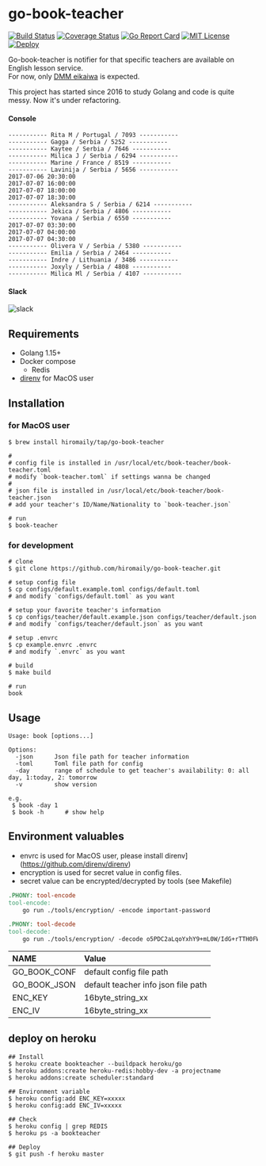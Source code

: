 # go-book-teacher

[![Build Status](https://travis-ci.org/hiromaily/go-book-teacher.svg?branch=master)](https://travis-ci.org/hiromaily/go-book-teacher)
[![Coverage Status](https://coveralls.io/repos/github/hiromaily/go-book-teacher/badge.svg)](https://coveralls.io/github/hiromaily/go-book-teacher)
[![Go Report Card](https://goreportcard.com/badge/github.com/hiromaily/go-book-teacher)](https://goreportcard.com/report/github.com/hiromaily/go-book-teacher)
[![MIT License](http://img.shields.io/badge/license-MIT-blue.svg?style=flat)](https://raw.githubusercontent.com/hiromaily/go-book-teacher/master/LICENSE)
[![Deploy](https://www.herokucdn.com/deploy/button.svg)](https://heroku.com/deploy?template=https://github.com/hiromaily/go-book-teacher)

Go-book-teacher is notifier for that specific teachers are available on English lesson service.  
For now, only [DMM eikaiwa](https://eikaiwa.dmm.com/) is expected.

This project has started since 2016 to study Golang and code is quite messy. Now it's under refactoring.

#### Console
```
----------- Rita M / Portugal / 7093 -----------
----------- Gagga / Serbia / 5252 -----------
----------- Kaytee / Serbia / 7646 -----------
----------- Milica J / Serbia / 6294 -----------
----------- Marine / France / 8519 -----------
----------- Lavinija / Serbia / 5656 -----------
2017-07-06 20:30:00
2017-07-07 16:00:00
2017-07-07 18:00:00
2017-07-07 18:30:00
----------- Aleksandra S / Serbia / 6214 -----------
----------- Jekica / Serbia / 4806 -----------
----------- Yovana / Serbia / 6550 -----------
2017-07-07 03:30:00
2017-07-07 04:00:00
2017-07-07 04:30:00
----------- Olivera V / Serbia / 5380 -----------
----------- Emilia / Serbia / 2464 -----------
----------- Indre / Lithuania / 3486 -----------
----------- Joxyly / Serbia / 4808 -----------
----------- Milica Ml / Serbia / 4107 -----------
```


#### Slack
![slack](https://raw.githubusercontent.com/hiromaily/go-book-teacher/master/images/slack_image.png)


## Requirements
- Golang 1.15+
- Docker compose
  - Redis
- [direnv](https://github.com/direnv/direnv) for MacOS user


## Installation
### for MacOS user
```
$ brew install hiromaily/tap/go-book-teacher

# 
# config file is installed in /usr/local/etc/book-teacher/book-teacher.toml
# modify `book-teacher.toml` if settings wanna be changed
#
# json file is installed in /usr/local/etc/book-teacher/book-teacher.json
# add your teacher's ID/Name/Nationality to `book-teacher.json`

# run
$ book-teacher
```

### for development
```
# clone
$ git clone https://github.com/hiromaily/go-book-teacher.git

# setup config file
$ cp configs/default.example.toml configs/default.toml
# and modify `configs/default.toml` as you want

# setup your favorite teacher's information
$ cp configs/teacher/default.example.json configs/teacher/default.json
# and modify `configs/teacher/default.json` as you want

# setup .envrc
$ cp example.envrc .envrc
# and modify `.envrc` as you want

# build
$ make build

# run
book
```

## Usage
```
Usage: book [options...]

Options:
  -json      Json file path for teacher information
  -toml      Toml file path for config
  -day       range of schedule to get teacher's availability: 0: all day, 1:today, 2: tomorrow
  -v         show version

e.g.
 $ book -day 1
 $ book -h      # show help
```

## Environment valuables
- envrc is used for MacOS user, please install direnv](https://github.com/direnv/direnv)
- encryption is used for secret value in config files.
- secret value can be encrypted/decrypted by tools (see Makefile)

```Makefile
.PHONY: tool-encode
tool-encode:
	go run ./tools/encryption/ -encode important-password

.PHONY: tool-decode
tool-decode:
	go run ./tools/encryption/ -decode o5PDC2aLqoYxhY9+mL0W/IdG+rTTH0FWPUT4u1XBzko=
```

| NAME              | Value                                         |
|:------------------|:----------------------------------------------|
| GO_BOOK_CONF      | default config file path                      |
| GO_BOOK_JSON      | default teacher info json file path           |
| ENC_KEY           | 16byte_string_xx                              |
| ENC_IV            | 16byte_string_xx                              |


## deploy on heroku
```
## Install 
$ heroku create bookteacher --buildpack heroku/go
$ heroku addons:create heroku-redis:hobby-dev -a projectname 
$ heroku addons:create scheduler:standard

## Environment variable
$ heroku config:add ENC_KEY=xxxxx
$ heroku config:add ENC_IV=xxxxx

## Check
$ heroku config | grep REDIS
$ heroku ps -a bookteacher

## Deploy
$ git push -f heroku master

```

